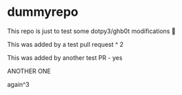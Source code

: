 # dummyrepo

This repo is just to test some dotpy3/ghb0t modifications 🙊

This was added by a test pull request ^ 2

This was added by another test PR - yes

ANOTHER ONE

again^3
   

